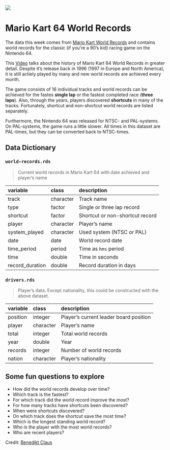 
![](https://images.unsplash.com/photo-1599409636295-e3cf3538f212?ixid=MXwxMjA3fDB8MHxwaG90by1wYWdlfHx8fGVufDB8fHw%3D&ixlib=rb-1.2.1&auto=format&fit=crop&w=750&q=80%20750w)

# Mario Kart 64 World Records

The data this week comes from [Mario Kart World
Records](https://mkwrs.com/) and contains world records for the classic
(if you’re a 90’s kid) racing game on the Nintendo 64.

This
[Video](https://www.youtube.com/watch?v=D6cpa-TvKn8&ab_channel=SummoningSalt)
talks about the history of Mario Kart 64 World Records in greater
detail. Despite it’s release back in 1996 (1997 in Europe and North
America), it is still actiely played by many and new world records are
achieved every month.

The game consists of 16 individual tracks and world records can be
achieved for the fastes **single lap** or the fastest completed race
(**three laps**). Also, through the years, players discovered
**shortcuts** in many of the tracks. Fortunately, shortcut and
non-shortcut world records are listed separately.

Furthermore, the Nintendo 64 was released for NTSC- and PAL-systems. On
PAL-systems, the game runs a little slower. All times in this dataset
are PAL-times, but they can be converted back to NTSC-times.

## Data Dictionary

### `world-records.rds`

> Current world records in Mario Kart 64 with date achieved and player’s
> name

| variable         | class     | description                     |
|:-----------------|:----------|:--------------------------------|
| track            | character | Track name                      |
| type             | factor    | Single or three lap record      |
| shortcut         | factor    | Shortcut or non-shortcut record |
| player           | character | Player’s name                   |
| system\_played   | character | Used system (NTSC or PAL)       |
| date             | date      | World record date               |
| time\_period     | period    | Time as `hms` period            |
| time             | double    | Time in seconds                 |
| record\_duration | double    | Record duration in days         |

### `drivers.rds`

> Player’s data. Except nationality, this could be constructed with the
> above dataset.

| variable | class     | description                            |
|:---------|:----------|:---------------------------------------|
| position | integer   | Player’s current leader board position |
| player   | character | Player’s name                          |
| total    | integer   | Total world records                    |
| year     | double    | Year                                   |
| records  | integer   | Number of world records                |
| nation   | character | Player’s nationality                   |

## Some fun questions to explore

-   How did the world records develop over time?
-   Which track is the fastest?
-   For which track did the world record improve the most?
-   For how many tracks have shortcuts been discovered?
-   When were shortcuts discovered?
-   On which track does the shortcut save the most time?
-   Which is the longest standing world record?
-   Who is the player with the most world records?
-   Who are recent players?

Credit: [Benedikt Claus](https://github.com/benediktclaus)
